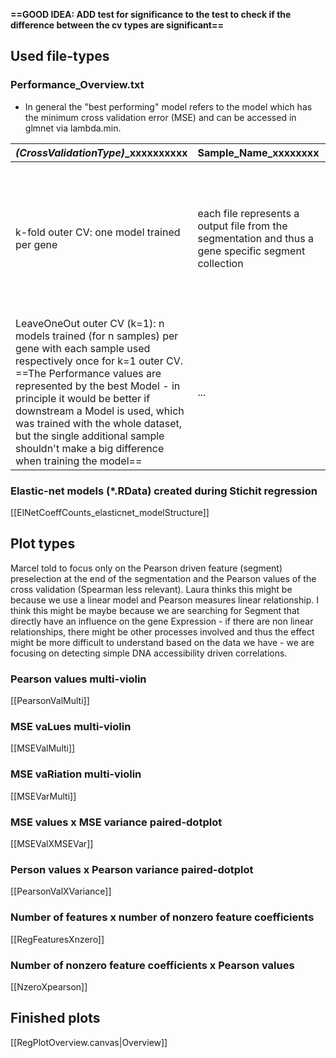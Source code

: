 **==GOOD IDEA: ADD test for significance to the test to check if the difference between the cv types are significant==**
## Used file-types
### Performance_Overview.txt
* In general the "best performing" model refers to the model which has the minimum cross validation error (MSE) and can be accessed in glmnet via lambda.min.

| *(CrossValidationType)*_xxxxxxxxxx                                                                                                                                                                                                                                                                                                                                                                   | Sample_Name_xxxxxxxx                                                                                 | Pearson_xxxxxxxxxxxxxxxxx                                                                                                                                                                                                                   | PearsonVar_xxxxxxxxxxxxxxxx                                                                                                                                                                                                                                                                                       | Spearman                           | SpearmanVar         | MSE_xxxxxxxxxxxxxxxxxxxx                                                                                                                                                                                                                                                                          | MSEVar            | pVal              | qVal              |
| ---------------------------------------------------------------------------------------------------------------------------------------------------------------------------------------------------------------------------------------------------------------------------------------------------------------------------------------------------------------------------------------------------- | ---------------------------------------------------------------------------------------------------- | ------------------------------------------------------------------------------------------------------------------------------------------------------------------------------------------------------------------------------------------- | ----------------------------------------------------------------------------------------------------------------------------------------------------------------------------------------------------------------------------------------------------------------------------------------------------------------- | ---------------------------------- | ------------------- | ------------------------------------------------------------------------------------------------------------------------------------------------------------------------------------------------------------------------------------------------------------------------------------------------- | ----------------- | ----------------- | ----------------- |
| k-fold outer CV: one model trained per gene                                                                                                                                                                                                                                                                                                                                                          | each file represents a output file from the segmentation and thus a gene specific segment collection | average Pearson correlation retrieved from the gene specific  model performance on the respective k different samples in the validation dataset (one k-fold CV -> k different samples testet with a single trained model for each gene)     | Variation of the Pearson values of the single gene specific model predictions on the k difference outer CV samples.                                                                                                                                                                                               | same as Pearson, but with Spearman | ...                 | average MSE variance within and across all k validation samples<br>==The MSE values are in general relative to the expression rates, which are predicted by the model. In the Cross validation this happens within the scaled and transformed space of STICHIT (log transformed and normalized)== | ...               | coputed - idk how | coputed - idk how |
| LeaveOneOut outer CV (k=1): n models trained (for n samples) per gene with each sample used respectively once for k=1 outer CV.<br>==The Performance values are represented by the best Model - in principle it would be better if downstream a Model is used, which was trained with the whole dataset, but the single  additional sample shouldn't make a big difference when training the model== | ...                                                                                                  | average Pearson correlation retrieved from the n gene specific  model's performances on the respective n different samples in the leaveOneOut CV validation dataset (for each gene n different models with one respective sample in the CV) | No variation because the each model does the CV only on the single (k=1) LeaveOneOut CV sample, thus no variation can be computed for the model with the best performance. (in theory the variation between the Pearson Values of the n different model per gene could be computed, but this might make no sense) | ...                                | ...<br>(also empty) | average MSE variance within the single (k=1) validation sample.                                                                                                                                                                                                                                   | coputed - idk how | (also empty)      | (also empty)      |

### Elastic-net models (\*.RData) created during Stichit regression
  [[ElNetCoeffCounts_elasticnet_modelStructure]]

## Plot types
Marcel told to focus only on the Pearson driven feature (segment) preselection at the end of the segmentation and the Pearson values of the cross validation (Spearman less relevant). Laura thinks this might be because we use a linear model and Pearson measures linear relationship. I think this might be maybe because we are searching for Segment that directly have an influence on the gene Expression - if there are non linear relationships, there might be other processes involved and thus the effect might be more difficult to understand based on the data we have - we are focusing on detecting simple DNA accessibility driven correlations.
### Pearson values multi-violin
[[PearsonValMulti]]
### MSE vaLues multi-violin
[[MSEValMulti]]
### MSE vaRiation multi-violin
[[MSEVarMulti]]
### MSE values x MSE variance paired-dotplot
[[MSEValXMSEVar]]
### Person values x Pearson variance paired-dotplot
[[PearsonValXVariance]]
### Number of features x number of nonzero feature coefficients
[[RegFeaturesXnzero]]
### Number of nonzero feature coefficients x Pearson values
[[NzeroXpearson]]

## Finished plots
[[RegPlotOverview.canvas|Overview]]